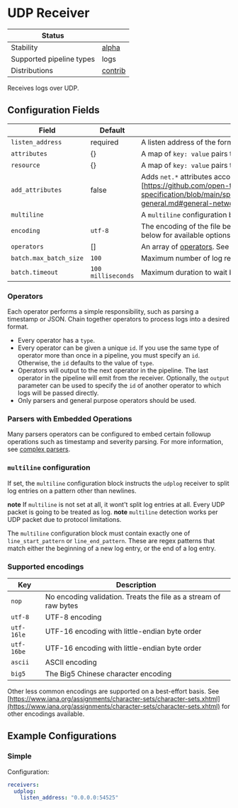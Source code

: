 # UDP Receiver

| Status                   |           |
| ------------------------ |-----------|
| Stability                | [alpha]   |
| Supported pipeline types | logs      |
| Distributions            | [contrib] |

Receives logs over UDP.

## Configuration Fields

| Field                  | Default            | Description                                                                                                                                                                                                                        |
|------------------------|--------------------|------------------------------------------------------------------------------------------------------------------------------------------------------------------------------------------------------------------------------------|
| `listen_address`       | required           | A listen address of the form `<ip>:<port>`                                                                                                                                                                                         |
| `attributes`           | {}                 | A map of `key: value` pairs to add to the entry's attributes                                                                                                                                                                       |
| `resource`             | {}                 | A map of `key: value` pairs to add to the entry's resource                                                                                                                                                                         |
| `add_attributes`       | false              | Adds `net.*` attributes according to [semantic convention][https://github.com/open-telemetry/opentelemetry-specification/blob/main/specification/trace/semantic_conventions/span-general.md#general-network-connection-attributes] |
| `multiline`            |                    | A `multiline` configuration block. See below for details                                                                                                                                                                           |
| `encoding`             | `utf-8`            | The encoding of the file being read. See the list of supported encodings below for available options                                                                                                                               |
| `operators`            | []                 | An array of [operators](../../pkg/stanza/docs/operators/README.md#what-operators-are-available). See below for more details                                                                                                        |
| `batch.max_batch_size` | `100`              | Maximum number of log records per emitted batch.                                                                                                                                                                                   |
| `batch.timeout`        | `100 milliseconds` | Maximum duration to wait before sending out the log records batch.                                                                                                                                                                 |

### Operators

Each operator performs a simple responsibility, such as parsing a timestamp or JSON. Chain together operators to process logs into a desired format.

- Every operator has a `type`.
- Every operator can be given a unique `id`. If you use the same type of operator more than once in a pipeline, you must specify an `id`. Otherwise, the `id` defaults to the value of `type`.
- Operators will output to the next operator in the pipeline. The last operator in the pipeline will emit from the receiver. Optionally, the `output` parameter can be used to specify the `id` of another operator to which logs will be passed directly.
- Only parsers and general purpose operators should be used.

### Parsers with Embedded Operations

Many parsers operators can be configured to embed certain followup operations such as timestamp and severity parsing. For more information, see [complex parsers](../../pkg/stanza/docs/types/parsers.md#complex-parsers).

### `multiline` configuration

If set, the `multiline` configuration block instructs the `udplog` receiver to split log entries on a pattern other than newlines.

**note** If `multiline` is not set at all, it wont't split log entries at all. Every UDP packet is going to be treated as log.
**note** `multiline` detection works per UDP packet due to protocol limitations.

The `multiline` configuration block must contain exactly one of `line_start_pattern` or `line_end_pattern`. These are regex patterns that
match either the beginning of a new log entry, or the end of a log entry.

### Supported encodings

| Key        | Description
| ---        | ---                                                              |
| `nop`      | No encoding validation. Treats the file as a stream of raw bytes |
| `utf-8`    | UTF-8 encoding                                                   |
| `utf-16le` | UTF-16 encoding with little-endian byte order                    |
| `utf-16be` | UTF-16 encoding with little-endian byte order                    |
| `ascii`    | ASCII encoding                                                   |
| `big5`     | The Big5 Chinese character encoding                              |

Other less common encodings are supported on a best-effort basis.
See [https://www.iana.org/assignments/character-sets/character-sets.xhtml](https://www.iana.org/assignments/character-sets/character-sets.xhtml)
for other encodings available.

## Example Configurations

### Simple

Configuration:

```yaml
receivers:
  udplog:
    listen_address: "0.0.0.0:54525"
```
[alpha]:https://github.com/open-telemetry/opentelemetry-collector#alpha
[contrib]:https://github.com/open-telemetry/opentelemetry-collector-releases/tree/main/distributions/otelcol-contrib
